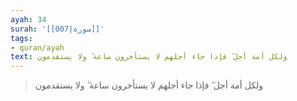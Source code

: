 ```yaml
---
ayah: 34
surah: '[[007|سورة]]'
tags:
- quran/ayah
text: ولكل أمة أجل ۖ فإذا جاء أجلهم لا يستأخرون ساعة ۖ ولا يستقدمون
---
```

> ولكل أمة أجل ۖ فإذا جاء أجلهم لا يستأخرون ساعة ۖ ولا يستقدمون
